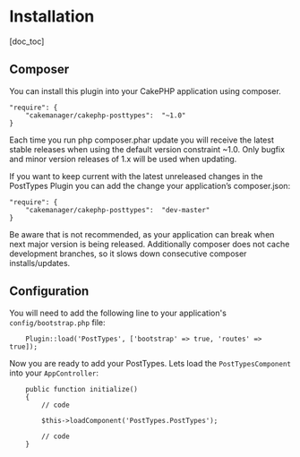Installation
============

[doc_toc]

Composer
--------

You can install this plugin into your CakePHP application using composer.

    "require": {
        "cakemanager/cakephp-posttypes":  "~1.0"
    }

Each time you run php composer.phar update you will receive the latest stable releases when using the default version constraint ~1.0. Only bugfix and minor version releases of 1.x will be used when updating.

If you want to keep current with the latest unreleased changes in the PostTypes Plugin you can add the change your application’s composer.json:

    "require": {
        "cakemanager/cakephp-posttypes":  "dev-master"
    }

Be aware that is not recommended, as your application can break when next major version is being released. Additionally composer does not cache development branches, so it slows down consecutive composer installs/updates.


Configuration
-------------

You will need to add the following line to your application's `config/bootstrap.php` file:

        Plugin::load('PostTypes', ['bootstrap' => true, 'routes' => true]);

Now you are ready to add your PostTypes. Lets load the `PostTypesComponent` into your `AppController`:

        public function initialize()
        {
            // code

            $this->loadComponent('PostTypes.PostTypes');

            // code
        }
